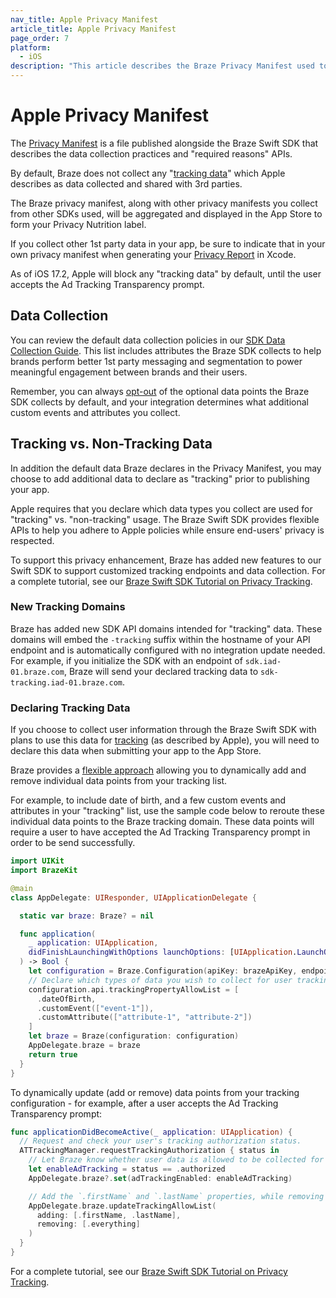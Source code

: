 ```yaml
---
nav_title: Apple Privacy Manifest
article_title: Apple Privacy Manifest
page_order: 7
platform: 
  - iOS
description: "This article describes the Braze Privacy Manifest used to declare data collection in your iOS app"
---
```


# Apple Privacy Manifest

The [Privacy Manifest](https://developer.apple.com/documentation/bundleresources/privacy_manifest_files) is a file published alongside the Braze Swift SDK that describes the data collection practices and "required reasons" APIs.

By default, Braze does not collect any "[tracking data](https://developer.apple.com/app-store/app-privacy-details/#user-tracking)" which Apple describes as data collected and shared with 3rd parties.

The Braze privacy manifest, along with other privacy manifests you collect from other SDKs used, will be aggregated and displayed in the App Store to form your Privacy Nutrition label.

If you collect other 1st party data in your app, be sure to indicate that in your own privacy manifest when generating your [Privacy Report](https://developer.apple.com/documentation/bundleresources/privacy_manifest_files/describing_data_use_in_privacy_manifests#4239187) in Xcode.

As of iOS 17.2, Apple will block any "tracking data" by default, until the user accepts the Ad Tracking Transparency prompt.

## Data Collection

You can review the default data collection policies in our [SDK Data Collection Guide](https://www.braze.com/docs/user_guide/data_and_analytics/user_data_collection/sdk_data_collection/). This list includes attributes the Braze SDK collects to help brands perform better 1st party messaging and segmentation to power meaningful engagement between brands and their users.

Remember, you can always [opt-out](https://www.braze.com/docs/developer_guide/platform_integration_guides/sdk_primer#blocking-data-collection) of the optional data points the Braze SDK collects by default, and your integration determines what additional custom events and attributes you collect.

## Tracking vs. Non-Tracking Data

In addition the default data Braze declares in the Privacy Manifest, you may choose to add additional data to declare as "tracking" prior to publishing your app.

Apple requires that you declare which data types you collect are used for "tracking" vs. "non-tracking" usage. The Braze Swift SDK provides flexible APIs to help you adhere to Apple policies while ensure end-users' privacy is respected.

To support this privacy enhancement, Braze has added new features to our Swift SDK to support customized tracking endpoints and data collection. For a complete tutorial, see our [Braze Swift SDK Tutorial on Privacy Tracking](https://braze-inc.github.io/braze-swift-sdk/tutorials/braze/e1-privacy-tracking/).

### New Tracking Domains

Braze has added new SDK API domains intended for "tracking" data. These domains will embed the `-tracking` suffix within the hostname of your API endpoint and is automatically configured with no integration update needed. For example, if you initialize the SDK with an endpoint of `sdk.iad-01.braze.com`, Braze will send your declared tracking data to `sdk-tracking.iad-01.braze.com`.

### Declaring Tracking Data

If you choose to collect user information through the Braze Swift SDK with plans to use this data for [tracking](https://developer.apple.com/app-store/app-privacy-details/#user-tracking) (as described by Apple), you will need to declare this data when submitting your app to the App Store.

Braze provides a [flexible approach](https://braze-inc.github.io/braze-swift-sdk/tutorials/braze/e1-privacy-tracking/) allowing you to dynamically add and remove individual data points from your tracking list.

For example, to include date of birth, and a few custom events and attributes in your "tracking" list, use the sample code below to reroute these individual data points to the Braze tracking domain. These data points will require a user to have accepted the Ad Tracking Transparency prompt in order to be send successfully.

```swift
import UIKit
import BrazeKit

@main
class AppDelegate: UIResponder, UIApplicationDelegate {

  static var braze: Braze? = nil

  func application(
    _ application: UIApplication,
    didFinishLaunchingWithOptions launchOptions: [UIApplication.LaunchOptionsKey: Any]?
  ) -> Bool {
    let configuration = Braze.Configuration(apiKey: brazeApiKey, endpoint: brazeEndpoint)
    // Declare which types of data you wish to collect for user tracking.
    configuration.api.trackingPropertyAllowList = [
      .dateOfBirth,
      .customEvent(["event-1"]),
      .customAttribute(["attribute-1", "attribute-2"])
    ]
    let braze = Braze(configuration: configuration)
    AppDelegate.braze = braze
    return true
  }
}
```


To dynamically update (add or remove) data points from your tracking configuration - for example, after a user accepts the Ad Tracking Transparency prompt:

```swift
func applicationDidBecomeActive(_ application: UIApplication) {
  // Request and check your user's tracking authorization status.
  ATTrackingManager.requestTrackingAuthorization { status in
    // Let Braze know whether user data is allowed to be collected for tracking.
    let enableAdTracking = status == .authorized
    AppDelegate.braze?.set(adTrackingEnabled: enableAdTracking)

    // Add the `.firstName` and `.lastName` properties, while removing the `.everything` configuration.
    AppDelegate.braze.updateTrackingAllowList(
      adding: [.firstName, .lastName],
      removing: [.everything]
    )
  }
}
```

For a complete tutorial, see our [Braze Swift SDK Tutorial on Privacy Tracking](https://braze-inc.github.io/braze-swift-sdk/tutorials/braze/e1-privacy-tracking/).

